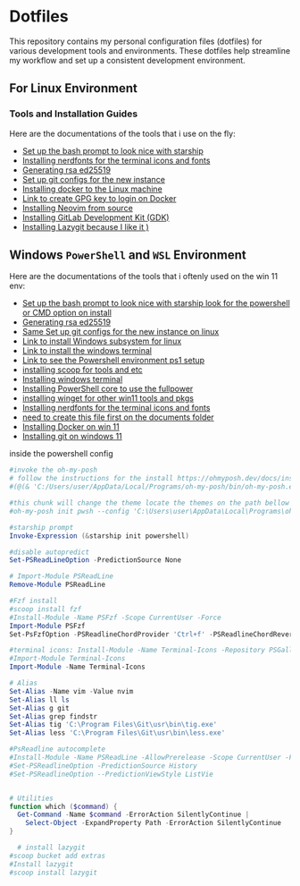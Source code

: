 # Dotfiles
This repository contains my personal configuration files (dotfiles) for various development tools and environments. These dotfiles help streamline my workflow and set up a consistent development environment.



## For Linux Environment
### Tools and Installation Guides  
Here are the documentations of the tools that i use on the fly:
- [Set up the bash prompt to look nice with starship](https://starship.rs/guide/)
- [Installing nerdfonts for the terminal icons and fonts](https://www.nerdfonts.com/font-downloads)
- [Generating rsa ed25519](https://docs.github.com/en/authentication/connecting-to-github-with-ssh/generating-a-new-ssh-key-and-adding-it-to-the-ssh-agent)
- [Set up git configs for the new instance](https://git-scm.com/book/ms/v2/Getting-Started-First-Time-Git-Setup)
- [Installing docker to the Linux machine](https://docs.docker.com/desktop/setup/install/linux/#kvm-virtualization-support)
- [Link to create GPG key to login on Docker](https://docs.docker.com/desktop/setup/sign-in/#signing-in-with-docker-desktop-for-linux)
- [Installing Neovim from source](https://github.com/nicklm0/dotfiles/blob/master/nvim/install.md)  
- [Installing GitLab Development Kit (GDK)](https://gitlab.com/gitlab-org/gitlab-development-kit)  
- [Installing Lazygit because I like it )](https://github.com/jesseduffield/lazygit)


## Windows `PowerShell` and `WSL` Environment
Here are the documentations of the tools that i oftenly used on the win 11 env:
- [Set up the bash prompt to look nice with starship look for the powershell or CMD option on install](https://starship.rs/guide/)
- [Generating rsa ed25519](https://docs.github.com/en/authentication/connecting-to-github-with-ssh/generating-a-new-ssh-key-and-adding-it-to-the-ssh-agent)
- [Same Set up git configs for the new instance on linux](https://git-scm.com/book/ms/v2/Getting-Started-First-Time-Git-Setup)
- [Link to install Windows subsystem for linux](https://learn.microsoft.com/en-us/windows/wsl/install)
- [Link to install the windows terminal](https://apps.microsoft.com/detail/9n0dx20hk701?hl=en-US&gl=US)
- [Link to see the Powershell environment ps1 setup](https://github.com/nicklm0/dotfiles/blob/master/Powershell_configs/Microsoft.PowerShell_profile.ps1)
- [installing scoop for tools and etc](https://github.com/ScoopInstaller/Scoop#readme)
- [Installing windows terminal](https://apps.microsoft.com/detail/9n0dx20hk701?hl=en-US&gl=US)
- [Installing PowerShell core to use the fullpower](https://apps.microsoft.com/detail/9mz1snwt0n5d?hl=en-US&gl=US)
- [installing winget for other win11 tools and pkgs](https://github.com/microsoft/winget-cli)
- [Installing nerdfonts for the terminal icons and fonts](https://www.nerdfonts.com/font-downloads)
- [need to create this file first on the documents folder](https://github.com/nicklm0/dotfiles/blob/master/Powershell_configs/powershell.config.json)
- [Installing Docker on win 11](https://www.docker.com/)
- [Installing git on windows 11](https://git-scm.com/downloads/win)


inside the powershell config
```powershell
#invoke the oh-my-posh
# follow the instructions for the install https://ohmyposh.dev/docs/installation/windows
#(@(& 'C:/Users/user/AppData/Local/Programs/oh-my-posh/bin/oh-my-posh.exe' init pwsh --config='' --print) -join "`n") | Invoke-Expression

#this chunk will change the theme locate the themes on the path bellow this comment
#oh-my-posh init pwsh --config 'C:\Users\user\AppData\Local\Programs\oh-my-posh\themes\amro.omp.json' | Invoke-Expression

#starship prompt 
Invoke-Expression (&starship init powershell)

#disable autopredict 
Set-PSReadLineOption -PredictionSource None

# Import-Module PSReadLine
Remove-Module PSReadLine

#Fzf install
#scoop install fzf
#Install-Module -Name PSFzf -Scope CurrentUser -Force
Import-Module PSFzf
Set-PsFzfOption -PSReadlineChordProvider 'Ctrl+f' -PSReadlineChordReverseHistory 'Ctrl+r'

#terminal icons: Install-Module -Name Terminal-Icons -Repository PSGallary -Force
#Import-Module Terminal-Icons
Import-Module -Name Terminal-Icons

# Alias
Set-Alias -Name vim -Value nvim
Set-Alias ll ls
Set-Alias g git
Set-Alias grep findstr
Set-Alias tig 'C:\Program Files\Git\usr\bin\tig.exe'
Set-Alias less 'C:\Program Files\Git\usr\bin\less.exe'

#PsReadline autocomplete
#Install-Module -Name PSReadLine -AllowPrerelease -Scope CurrentUser -Force -SkipPublisherCheck
#Set-PSReadlineOption -PredictionSource History
#Set-PSReadlineOption --PredictionViewStyle ListVie


# Utilities
function which ($command) {
  Get-Command -Name $command -ErrorAction SilentlyContinue |
    Select-Object -ExpandProperty Path -ErrorAction SilentlyContinue
}

  # install lazygit
#scoop bucket add extras
#Install lazygit
#scoop install lazygit
```
